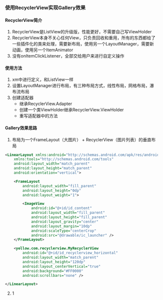 ### 使用RecyclerView实现Gallery效果
#### RecyclerView简介

 1. RecyclerView是ListView的升级版，性能更好，不需要自己写ViewHolder
 2. RecyclerView本身不关心任何View，只负责回收和重用，所有的东西都给了一些插件化的类来处理，需要新布局，使用另一个LayoutManager，需要新动画，使用另一个ItemAnimator
 3. 没有onItemClickListener，全部交给用户来进行自定义操作

#### 使用方法

 1. xm中进行定义，和ListView一样
 2. 设置LayoutManager进行布局，有三种布局方式，线性布局，网格布局，瀑布流布局
 3. 创建适配器
	 - 继承RecyclerView.Adapter
	 - 创建一个类ViewHolder继承RecyclerView.ViewHolder
	 - 重写适配器中的方法

#### Gallery效果思路

 1. 布局为一个FrameLayout（大图片） + RecyclerView（图片列表）的垂直布局

``` xml
<LinearLayout xmlns:android="http://schemas.android.com/apk/res/android"
    xmlns:tools="http://schemas.android.com/tools"
    android:layout_width="match_parent"
    android:layout_height="match_parent"
    android:orientation="vertical">

    <FrameLayout
        android:layout_width="fill_parent"
        android:layout_height="0dp"
        android:layout_weight="1">

        <ImageView
            android:id="@+id/id_content"
            android:layout_width="fill_parent"
            android:layout_height="fill_parent"
            android:layout_gravity="center"
            android:layout_margin="10dp"
            android:scaleType="centerCrop"
            android:src="@drawable/ic_launcher" />
    </FrameLayout>

    <yellow.com.recyclerview.MyRecyclerView
        android:id="@+id/id_recyclerview_horizontal"
        android:layout_width="match_parent"
        android:layout_height="120dp"
        android:layout_centerVertical="true"
        android:background="#FF0000"
        android:scrollbars="none" />

</LinearLayout>
```

 2. 1